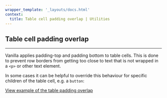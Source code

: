 ```yaml
---
wrapper_template: '_layouts/docs.html'
context:
  title: Table cell padding overlap | Utilities
---
```


## Table cell padding overlap

<hr>

Vanilla applies padding-top and padding bottom to table cells. This is done to prevent row borders from getting too close to text that is not wrapped in a `<p>` or other text element.

In some cases it can be helpful to override this behaviour for specific children of the table cell, e.g. a `button`:

<div class="embedded-example"><a href="/docs/examples/utilities/table-cell-padding-overlap/" class="js-example">
View example of the table padding overlap
</a></div>
